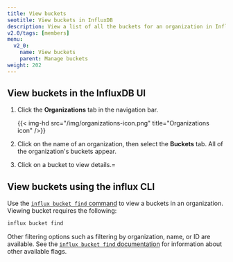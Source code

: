 ```yaml
---
title: View buckets
seotitle: View buckets in InfluxDB
description: View a list of all the buckets for an organization in InfluxDB using the InfluxDB UI or the influx CLI.
v2.0/tags: [members]
menu:
  v2_0:
    name: View buckets
    parent: Manage buckets
weight: 202
---
```


## View buckets in the InfluxDB UI

1. Click the **Organizations** tab in the navigation bar.

    {{< img-hd src="/img/organizations-icon.png" title="Organizations icon" />}}

2. Click on the name of an organization, then select the **Buckets** tab. All of the organization's buckets appear.
3. Click on a bucket to view details.=

## View buckets using the influx CLI

Use the [`influx bucket find` command](/v2.0/reference/cli/influx/bucket/find)
to view a buckets in an organization. Viewing bucket requires the following:


```sh
influx bucket find
```

Other filtering options such as filtering by organization, name, or ID are available.
See the [`influx bucket find` documentation](/v2.0/reference/cli/influx/bucket/find)
for information about other available flags.
